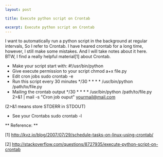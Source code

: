 ```yaml
---
layout: post

title: Execute python script on Crontab

excerpt: Execute python script on Crontab
---
```


I want to automatically run a python script in the background at regular intervals, So I refer to Crontab. I have heared crontab for a long time, however, I still make some mistakes. And I will take notes about it here. BTW, I find a really helpful material[1] about Crontab. 

* Make your script start with:
        #!/usr/bin/python
* Give execute permission to your script
        chmod a+x file.py
* Edit cron jobs
        sudo crontab -e
* Run this script every 30 minutes
        */30 * * * * /usr/bin/python /path/to/file.py
* Mailing the crontab output
        */30 * * * * /usr/bin/python /path/to/file.py 2>&1 | mail -s "Cron job ouput" yourmail@mail.com

 (2>&1 means store STDERR in STDOUT)
 
* See your Crontabs
         sudo crontab -l
    
** Reference: **

[1] http://kvz.io/blog/2007/07/29/schedule-tasks-on-linux-using-crontab/

[2] http://stackoverflow.com/questions/8727935/execute-python-script-on-crontab
